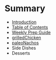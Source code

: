 # Summary

* [Introduction](README.md)
* [Table of Contents](table-of-contents.md)
* [Weekly Prep Guide](weekly-prep-guide.md)
* [grilledChicken](protein.md)
* [paleoNachos](paleonachos.md)
* Side Dishes
* Desserts

